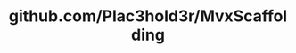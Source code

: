 ---
layout: post
title: github.com/Plac3hold3r/MvxScaffolding
categories: link
tags: [انگلیسی, برنامه‌نویسی]
---